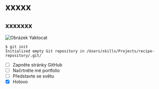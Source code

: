 # xxxxx
## xxxxxxx

![Obrázek Yaktocat](https://octodex.github.com/images/yaktocat.png)

```
$ git init
Initialized empty Git repository in /Users/skills/Projects/recipe-repository/.git/
```

- [ ] Zapněte stránky GitHub
- [ ] Načrtněte mé portfolio
- [ ] Představte se světu
- [x] Hotovo
